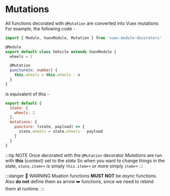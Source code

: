 # Mutations

<sponsor-cb-sidebar/>

All functions decorated with `@Mutation` are converted into Vuex mutations
For example, the following code -

```typescript {7-10}
import { Module, VuexModule, Mutation } from 'vuex-module-decorators'

@Module
export default class Vehicle extends VuexModule {
  wheels = 2

  @Mutation
  puncture(n: number) {
    this.wheels = this.wheels - n
  }
}
```

is equivalent of this -

```js {6}
export default {
  state: {
    wheels: 2
  },
  mutations: {
    puncture: (state, payload) => {
      state.wheels = state.wheels - payload
    }
  }
}
```

:::tip NOTE
Once decorated with the `@Mutation` decorator _Mutations_ are run with **this** (context) set to the _state_
So when you want to change things in the state,
`state.item++` is simply `this.item++` or more simply `item++`
:::

:::danger 🚨 WARNING
Muation functions **MUST NOT** be _async_ functions.  
Also **do not** define them as arrow :arrow_right: functions, since we need to rebind them at runtime.
:::
